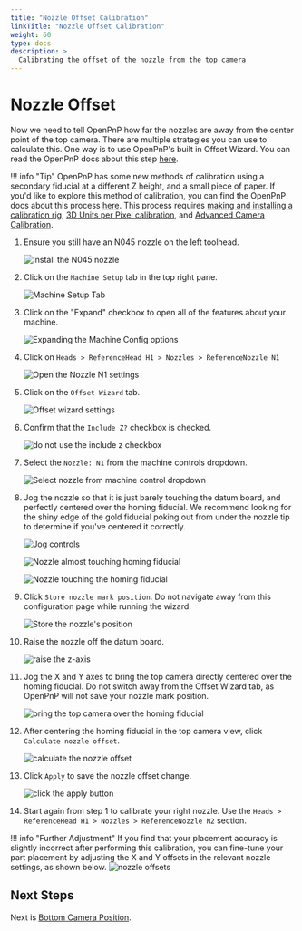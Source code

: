 ```yaml
---
title: "Nozzle Offset Calibration"
linkTitle: "Nozzle Offset Calibration"
weight: 60
type: docs
description: >
  Calibrating the offset of the nozzle from the top camera
---
```

# Nozzle Offset

Now we need to tell OpenPnP how far the nozzles are away from the center point of the top camera. There are multiple strategies you can use to calculate this. One way is to use OpenPnP's built in Offset Wizard. You can read the OpenPnP docs about this step [here](https://github.com/openpnp/openpnp/wiki/Setup-and-Calibration_Nozzle-Setup).

!!! info "Tip"
    OpenPnP has some new methods of calibration using a secondary fiducial at a different Z height, and a small piece of paper. If you'd like to explore this method of calibration, you can find the OpenPnP docs about this process [here](https://github.com/openpnp/openpnp/wiki/Calibration-Solutions#calibrating-precision-camera-to-nozzle-offsets). This process requires [making and installing a calibration rig](https://github.com/openpnp/openpnp/wiki/Vision-Solutions#calibration-rig), [3D Units per Pixel calibration](https://github.com/openpnp/openpnp/wiki/3D-Units-per-Pixel), and [Advanced Camera Calibration](https://github.com/openpnp/openpnp/wiki/Advanced-Camera-Calibration).

1. Ensure you still have an N045 nozzle on the left toolhead.

    ![Install the N045 nozzle](images/N045-nozzle-installed.webp)

1. Click on the `Machine Setup` tab in the top right pane.

    ![Machine Setup Tab](images/Machine-Setup-Tab-3.webp)

1. Click on the "Expand" checkbox to open all of the features about your machine.

    ![Expanding the Machine Config options](images/Expand-Checkbox-3.webp)

1. Click on `Heads > ReferenceHead H1 > Nozzles > ReferenceNozzle N1`

    ![Open the Nozzle N1 settings](images/select-nozzle-N1.webp)

1. Click on the `Offset Wizard` tab.

    ![Offset wizard settings](images/offset-wizard-n1.webp)

1. Confirm that the `Include Z?` checkbox is checked.

    ![do not use the include z checkbox](images/include-z-unchecked-n1.webp)

2. Select the `Nozzle: N1` from the machine controls dropdown.

    ![Select nozzle from machine control dropdown](images/select-n1-machine-control.webp)

3. Jog the nozzle so that it is just barely touching the datum board, and perfectly centered over the homing fiducial. We recommend looking for the shiny edge of the gold fiducial poking out from under the nozzle tip to determine if you've centered it correctly.

    ![Jog controls](images/jog-controls-nozzle-offset.webp)

    ![Nozzle almost touching homing fiducial](images/PXL_20220519_181926227.webp)

    ![Nozzle touching the homing fiducial](images/PXL_20220519_181952658.webp)

4.  Click `Store nozzle mark position`. Do not navigate away from this configuration page while running the wizard.

    ![Store the nozzle's position](images/store-nozzle-position.webp)

5.  Raise the nozzle off the datum board.

    ![raise the z-axis](images/z-axis-jog.webp)

6.  Jog the X and Y axes to bring the top camera directly centered over the homing fiducial. Do not switch away from the Offset Wizard tab, as OpenPnP will not save your nozzle mark position.

    ![bring the top camera over the homing fiducial](images/jog-xy-nozzle-offset.webp)

7.  After centering the homing fiducial in the top camera view, click `Calculate nozzle offset`.

    ![calculate the nozzle offset](images/calculate-nozzle-offset.webp)

8.  Click `Apply` to save the nozzle offset change.

    ![click the apply button](images/apply-nozzle-offset.webp)

9.  Start again from step 1 to calibrate your right nozzle. Use the `Heads > ReferenceHead H1 > Nozzles > ReferenceNozzle N2` section.

!!! info "Further Adjustment"
    If you find that your placement accuracy is slightly incorrect after performing this calibration, you can fine-tune your part placement by adjusting the X and Y offsets in the relevant nozzle settings, as shown below.
    ![nozzle offsets](images/manually-adjust-nozzle-offset.webp)

## Next Steps

Next is [Bottom Camera Position](../7-bottom-camera-position/index.md).
